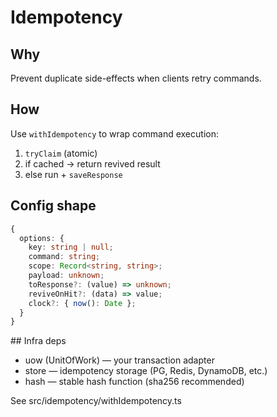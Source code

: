 # Idempotency

## Why
Prevent duplicate side-effects when clients retry commands.

## How
Use `withIdempotency` to wrap command execution:
1) `tryClaim` (atomic)
2) if cached → return revived result
3) else run + `saveResponse`

## Config shape
```ts
{ 
  options: {
    key: string | null;
    command: string;
    scope: Record<string, string>;
    payload: unknown;
    toResponse?: (value) => unknown;
    reviveOnHit?: (data) => value;
    clock?: { now(): Date };
  }
}
```

## Infra deps
- uow (UnitOfWork) — your transaction adapter
- store — idempotency storage (PG, Redis, DynamoDB, etc.)
- hash — stable hash function (sha256 recommended)

See src/idempotency/withIdempotency.ts